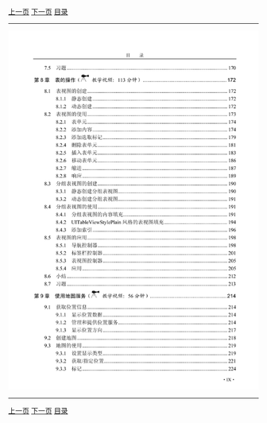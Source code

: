 [上一页](009.md) [下一页](011.md) [目录](../README.md)

***

![010](../images/010.png)

***

[上一页](009.md) [下一页](011.md) [目录](../README.md)